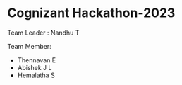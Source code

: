 # Cognizant Hackathon-2023  

Team Leader : Nandhu T

  Team Member: 
  - Thennavan E
  - Abishek J L
  - Hemalatha S
